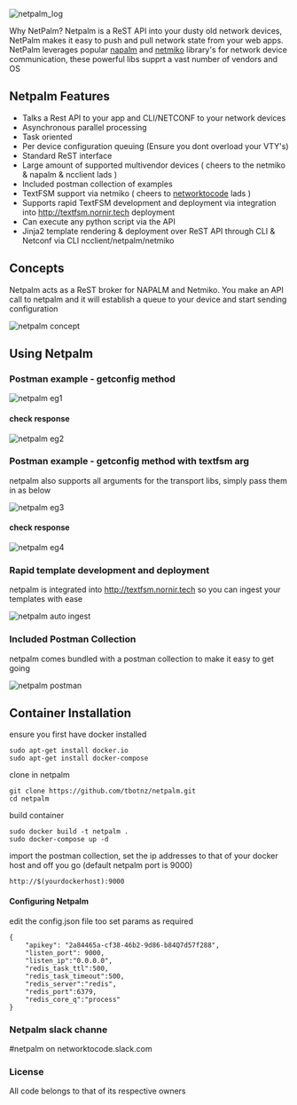 ![netpalm_log](/images/netpalm.png)

Why NetPalm?
Netpalm is a ReST API into your dusty old network devices, NetPalm makes it easy to push and pull network state from your web apps.
NetPalm leverages popular [napalm](https://github.com/napalm-automation/napalm) and [netmiko](https://github.com/ktbyers/netmiko) library's for network device communication, these powerful libs supprt a vast number of vendors and OS

## Netpalm Features

- Talks a Rest API to your app and CLI/NETCONF to your network devices
- Asynchronous parallel processing
- Task oriented
- Per device configuration queuing (Ensure you dont overload your VTY's)
- Standard ReST interface
- Large amount of supported multivendor devices ( cheers to the netmiko & napalm & ncclient lads )
- Included postman collection of examples
- TextFSM support via netmiko ( cheers to [networktocode](https://github.com/networktocode/ntc-templates) lads )
- Supports rapid TextFSM development and deployment via integration into http://textfsm.nornir.tech deployment 
- Can execute any python script via the API
- Jinja2 template rendering & deployment over ReST API through CLI & Netconf via CLI ncclient/netpalm/netmiko

## Concepts

Netpalm acts as a ReST broker for NAPALM and Netmiko.
You make an API call to netpalm and it will establish a queue to your device and start sending configuration

![netpalm concept](/images/netpalm_concept.png)

## Using Netpalm


### Postman example - getconfig method

![netpalm eg1](/images/netpalm_eg_1.png)

#### check response

![netpalm eg2](/images/netpalm_eg_2.png)

### Postman example - getconfig method with textfsm arg

netpalm also supports all arguments for the transport libs, simply pass them in as below

![netpalm eg3](/images/netpalm_eg_3.png)

#### check response

![netpalm eg4](/images/netpalm_eg_4.png)

### Rapid template development and deployment

netpalm is integrated into http://textfsm.nornir.tech so you can ingest your templates with ease

![netpalm auto ingest](/images/netpalm_ingest.gif)

### Included Postman Collection

netpalm comes bundled with a postman collection to make it easy to get going

![netpalm postman](/images/netpalm_postman.png)

## Container Installation

ensure you first have docker installed
```
sudo apt-get install docker.io
sudo apt-get install docker-compose
```

clone in netpalm
```
git clone https://github.com/tbotnz/netpalm.git
cd netpalm
```

build container
```
sudo docker build -t netpalm .
sudo docker-compose up -d
```

import the postman collection, set the ip addresses to that of your docker host and off you go (default netpalm port is 9000)
```
http://$(yourdockerhost):9000
```


#### Configuring Netpalm

edit the config.json file too set params as required
```
{
    "apikey": "2a84465a-cf38-46b2-9d86-b84Q7d57f288",
    "listen_port": 9000,
    "listen_ip":"0.0.0.0",
    "redis_task_ttl":500,
    "redis_task_timeout":500,
    "redis_server":"redis",
    "redis_port":6379,
    "redis_core_q":"process"
}
```

### Netpalm slack channe

#netpalm on networktocode.slack.com

### License

All code belongs to that of its respective owners
